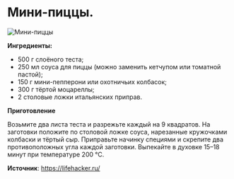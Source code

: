# Мини-пиццы.

![Мини-пиццы](/images/Kulinar/Vipechka/minipizza.jpg 'Мини-пиццы')

**Ингредиенты:**

- 500 г слоёного теста;
- 250 мл соуса для пиццы (можно заменить кетчупом или томатной пастой);
- 150 г мини-пепперони или охотничьих колбасок;
- 300 г тёртой моцареллы;
- 2 столовые ложки итальянских приправ.

**Приготовление**

Возьмите два листа теста и разрежьте каждый на 9 квадратов. На заготовки положите по столовой ложке соуса, нарезанные кружочками колбаски и тёртый сыр. Приправьте начинку специями и скрепите два противоположных угла каждой заготовки. Выпекайте в духовке 15–18 минут при температуре 200 °С.

**Источник**: https://lifehacker.ru/
